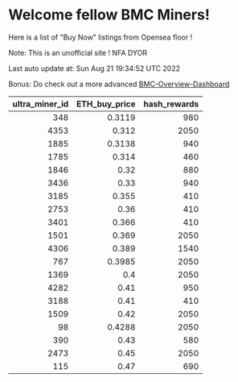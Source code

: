 # Welcome fellow BMC Miners!
Here is a list of "Buy Now" listings from Opensea floor !

Note: This is an unofficial site ! NFA DYOR

Last auto update at: Sun Aug 21 19:34:52 UTC 2022

Bonus: Do check out a more advanced [BMC-Overview-Dashboard](https://dune.com/defifunk/BMC-Overview-Dashboard)


|   ultra_miner_id |   ETH_buy_price |   hash_rewards |
|-----------------:|----------------:|---------------:|
|              348 |          0.3119 |            980 |
|             4353 |          0.312  |           2050 |
|             1885 |          0.3138 |            940 |
|             1785 |          0.314  |            460 |
|             1846 |          0.32   |            880 |
|             3436 |          0.33   |            940 |
|             3185 |          0.355  |            410 |
|             2753 |          0.36   |            410 |
|             3401 |          0.366  |            410 |
|             1501 |          0.369  |           2050 |
|             4306 |          0.389  |           1540 |
|              767 |          0.3985 |           2050 |
|             1369 |          0.4    |           2050 |
|             4282 |          0.41   |            950 |
|             3188 |          0.41   |            410 |
|             1509 |          0.42   |           2050 |
|               98 |          0.4288 |           2050 |
|              390 |          0.43   |            580 |
|             2473 |          0.45   |           2050 |
|              115 |          0.47   |            690 |